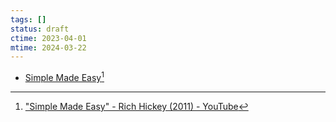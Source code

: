 ```yaml
---
tags: []
status: draft
ctime: 2023-04-01
mtime: 2024-03-22
---
```


- [Simple Made Easy](https://muchtrans.com/translations/simple-made-easy.ko.html)[^259-3]
[^259-3]: ["Simple Made Easy" - Rich Hickey (2011) - YouTube](https://www.youtube.com/watch?v=SxdOUGdseq4)